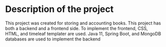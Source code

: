 # Description of the project
This project was created for storing and accounting books. This project has both a backend and a frontend side. 
To implement the frontend, CSS, HTML, and timeleaf templater are used. Java 11, Spring Boot, and MongoDB databases are used to implement the backend
